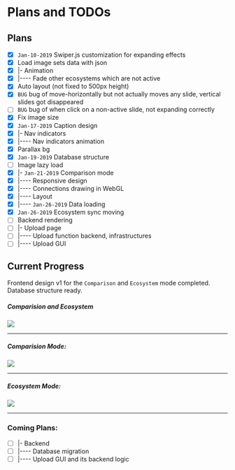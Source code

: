 # Plans and TODOs

## Plans

 - [x] `Jan-10-2019` Swiper.js customization for expanding effects
 - [x] Load image sets data with json 
 - [x] |- Animation
 - [X] |---- Fade other ecosystems which are not active
 - [x] Auto layout (not fixed to 500px height)
 - [x] `BUG` bug of move-horizontally but not actually moves any slide, vertical slides got disappeared
 - [ ] `BUG` bug of when click on a non-active slide, not expanding correctly
 - [x] Fix image size
 - [x] `Jan-17-2019` Caption design
 - [x] |- Nav indicators
 - [x] |---- Nav indicators animation
 - [x] Parallax bg
 - [x] `Jan-19-2019` Database structure
 - [ ] Image lazy load
 - [x] |- `Jan-21-2019` Comparison mode
 - [x] |---- Responsive design
 - [x] |---- Connections drawing in WebGL
 - [x] |---- Layout
 - [x] |---- `Jan-26-2019` Data loading
 - [x] `Jan-26-2019` Ecosystem sync moving
 - [ ] Backend rendering
 - [ ] |- Upload page
 - [ ] |---- Upload function backend, infrastructures
 - [ ] |---- Upload GUI

## Current Progress

Frontend design v1 for the `Comparison` and `Ecosystem` mode completed. Database structure ready. 

##### Comparision and Ecosystem

![](doc/2019-01-27_09-45-10.gif)

---

##### Comparision Mode:

![](doc/2019-01-27_09-59-11.gif)

---

##### Ecosystem Mode:

![](doc/2019-01-27_10-03-21.gif)

---

### Coming Plans: 

 - [ ] |- Backend 
 - [ ] |---- Database migration
 - [ ] |---- Upload GUI and its backend logic
